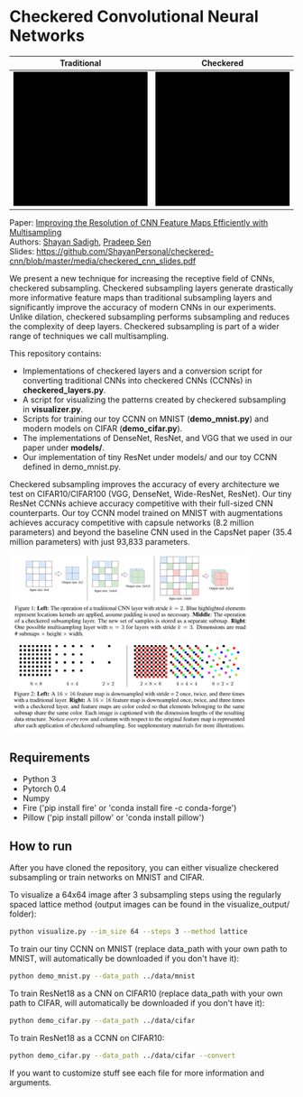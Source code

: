 Checkered Convolutional Neural Networks
===========================================

<center>

Traditional          |  Checkered
:-------------------------:|:-------------------------:
![Traditional subsampling](media/traditional_animation.gif)  |  ![Checkered subsampling](media/lattice_animation.gif)

</center>

Paper: [Improving the Resolution of CNN Feature Maps Efficiently with Multisampling](https://arxiv.org/abs/1805.10766)  
Authors: [Shayan Sadigh](https://shayanpersonal.github.io/), [Pradeep Sen](https://web.ece.ucsb.edu/~psen/)  
Slides: https://github.com/ShayanPersonal/checkered-cnn/blob/master/media/checkered_cnn_slides.pdf

We present a new technique for increasing the receptive field of CNNs, checkered subsampling. Checkered subsampling layers generate drastically more informative feature maps than traditional subsampling layers and significantly improve the accuracy of modern CNNs in our experiments. Unlike dilation, checkered subsampling performs subsampling and reduces the complexity of deep layers. Checkered subsampling is part of a wider range of techniques we call multisampling.

This repository contains:
- Implementations of checkered layers and a conversion script for converting traditional CNNs into checkered CNNs (CCNNs) in **checkered_layers.py**. 
- A script for visualizing the patterns created by checkered subsampling in **visualizer.py**. 
- Scripts for training our toy CCNN on MNIST (**demo_mnist.py**) and modern models on CIFAR (**demo_cifar.py**).
- The implementations of DenseNet, ResNet, and VGG that we used in our paper under **models/**.
- Our implementation of tiny ResNet under models/ and our toy CCNN defined in demo_mnist.py.

Checkered subsampling improves the accuracy of every architecture we test on CIFAR10/CIFAR100 (VGG, DenseNet, Wide-ResNet, ResNet). Our tiny ResNet CCNNs achieve accuracy competitive with their full-sized CNN counterparts. Our toy CCNN model trained on MNIST with augmentations achieves accuracy competitive with capsule networks (8.2 million parameters) and beyond the baseline CNN used in the CapsNet paper (35.4 million parameters) with just 93,833 parameters. 

<img src="media/figure1.png" width="425"> <img src="media/figure2.png" width="425">

## Requirements
- Python 3
- Pytorch 0.4
- Numpy
- Fire ('pip install fire' or 'conda install fire -c conda-forge')
- Pillow ('pip install pillow' or 'conda install pillow')

## How to run
After you have cloned the repository, you can either visualize checkered subsampling or train networks on MNIST and CIFAR.

To visualize a 64x64 image after 3 subsampling steps using the regularly spaced lattice method (output images can be found in the visualize_output/ folder):
```bash
python visualize.py --im_size 64 --steps 3 --method lattice
```
To train our tiny CCNN on MNIST (replace data_path with your own path to MNIST, will automatically be downloaded if you don't have it):
```bash
python demo_mnist.py --data_path ../data/mnist
```
To train ResNet18 as a CNN on CIFAR10 (replace data_path with your own path to CIFAR, will automatically be downloaded if you don't have it):
```bash
python demo_cifar.py --data_path ../data/cifar
```

To train ResNet18 as a CCNN on CIFAR10:
```bash
python demo_cifar.py --data_path ../data/cifar --convert
```

If you want to customize stuff see each file for more information and arguments.
